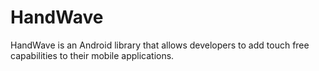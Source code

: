 HandWave
========

HandWave is an Android library that allows developers to add touch free capabilities to their mobile applications.
